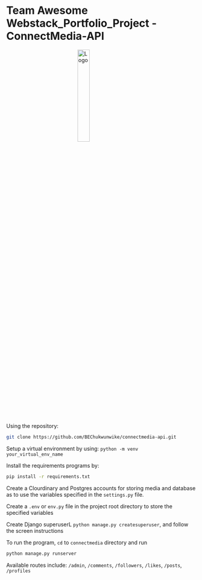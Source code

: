 # Team Awesome Webstack_Portfolio_Project - ConnectMedia-API

<img src="https://www.onpipeline.com/wp-content/uploads/api-home.png" alt="Logo" width="25%" style="display: block; margin: auto;">

Using the repository:

```bash
git clone https://github.com/BEChukwunwike/connectmedia-api.git
```

Setup a virtual environment by using: `python -m venv your_virtual_env_name`

Install the requirements programs by:

```bash
pip install -r requirements.txt
```

Create a Clourdinary and Postgres accounts for storing media and database as to use the variables specified in the `settings.py` file.

Create a `.env` or `env.py` file in the project root directory to store the specified variables

Create Django superuserL `python manage.py createsuperuser`, and follow the screen instructions

To run the program, `cd` to `connectmedia` directory and run

```bash
python manage.py runserver
```

Available routes include: `/admin`, `/comments`, `/followers`, `/likes`, `/posts`, `/profiles`
